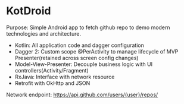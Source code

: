 # KotDroid

Purpose: Simple Android app to fetch github repo to demo modern technologies and architecture.

- Kotlin: All application code and dagger configuration
- Dagger 2: Custom scope @PerActivity to manage lifecycle of MVP Presenter(retained across screen config changes)
- Model-View-Presenter: Decouple business logic with UI controllers(Activity/Fragment)
- RxJava: Interface with network resource
- Retrofit with OkHttp and JSON

Network endpoint:
https://api.github.com/users/{user}/repos/
